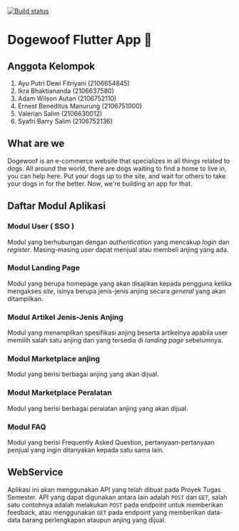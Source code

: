 [![Build status](https://build.appcenter.ms/v0.1/apps/92418837-9f7d-4633-86c6-0f8fafd1bf94/branches/main/badge)](https://appcenter.ms)

# Dogewoof Flutter App :dog:

## Anggota Kelompok
1. Ayu Putri Dewi Fitriyani (2106654845)
2. Ikra Bhaktiananda (2106637580)
3. Adam Wilson Autan (2106752110)
4. Ernest Beneditus Manurung (2106751000)
5. Valerian Salim (2106630012)
6. Syafri Barry Salim (2106752136)

## What are we

Dogewoof is an e-commerce website that specializes in all things related to dogs. All around the world, there are dogs waiting to find a home to live in, you can help here. Put your dogs up to the site, and wait for others to take your dogs in for the better. Now, we're building an app for that.

## Daftar Modul Aplikasi

### Modul User ( SSO )
Modul yang berhubungan dengan *authentication* yang mencakup *login* dan *register*. Masing-masing *user* dapat menjual atau membeli anjing yang ada.

### Modul Landing Page 
Modul yang berupa homepage yang akan disajikan kepada pengguna ketika mengakses *site*, isinya berupa jenis-jenis anjing secara *general* yang akan ditampilkan.

### Modul Artikel Jenis-Jenis Anjing
Modul yang menampilkan spesifikasi anjing beserta artikelnya apabila user memilih salah satu anjing dari yang tersedia di *landing page* sebelumnya.

### Modul Marketplace anjing
Modul yang berisi berbagai anjing yang akan dijual.

### Modul Marketplace Peralatan
Modul yang berisi berbagai peralatan anjing yang akan dijual.

### Modul FAQ
Modul yang berisi Frequently Asked Question, pertanyaan-pertanyaan penjual yang ingin ditanyakan kepada satu sama lain.

## WebService
Aplikasi ini akan menggunakan API yang telah dibuat pada Proyek Tugas Semester. API yang dapat digunakan antara lain adalah `POST` dan `GET`, salah satu contohnya adalah melakukan `POST` pada endpoint untuk memberikan feedback, atau menggunakan `GET` pada endpoint yang memberikan data-data barang perlengkapan ataupun anjing yang dijual.
